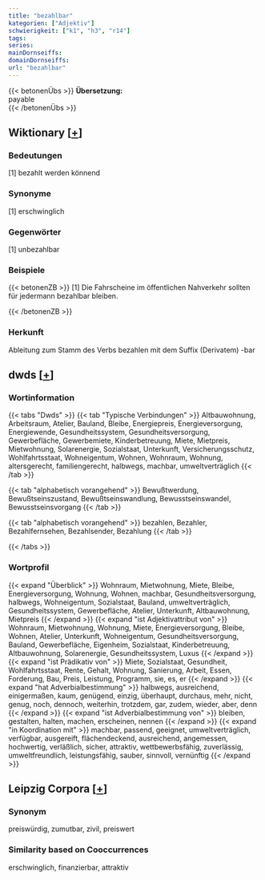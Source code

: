 ```yaml
---
title: "bezahlbar"
kategorien: ["Adjektiv"]
schwierigkeit: ["k1", "h3", "r14"]
tags:
series:
mainDornseiffs:
domainDornseiffs:
url: "bezahlbar"
---
```


{{< betonenÜbs >}}
**Übersetzung:**  
payable  
{{< /betonenÜbs >}}

## Wiktionary [[+](https://de.wiktionary.org/wiki/bezahlbar)]

### Bedeutungen
[1] bezahlt werden könnend  

### Synonyme
[1] erschwinglich  

### Gegenwörter
[1] unbezahlbar  

### Beispiele
{{< betonenZB >}}
[1] Die Fahrscheine im öffentlichen Nahverkehr sollten für jedermann bezahlbar bleiben.  

{{< /betonenZB >}}
### Herkunft
Ableitung zum Stamm des Verbs bezahlen mit dem Suffix (Derivatem) -bar  



## dwds [[+](https://www.dwds.de/wb/bezahlbar)]

### Wortinformation
{{< tabs "Dwds" >}}
{{< tab "Typische Verbindungen" >}}
Altbauwohnung, Arbeitsraum, Atelier, Bauland, Bleibe, Energiepreis, Energieversorgung, Energiewende, Gesundheitssystem, Gesundheitsversorgung, Gewerbefläche, Gewerbemiete, Kinderbetreuung, Miete, Mietpreis, Mietwohnung, Solarenergie, Sozialstaat, Unterkunft, Versicherungsschutz, Wohlfahrtsstaat, Wohneigentum, Wohnen, Wohnraum, Wohnung, altersgerecht, familiengerecht, halbwegs, machbar, umweltverträglich
{{< /tab >}}

{{< tab "alphabetisch vorangehend" >}}
Bewußtwerdung, Bewußtseinszustand, Bewußtseinswandlung, Bewusstseinswandel, Bewusstseinsvorgang
{{< /tab >}}

{{< tab "alphabetisch vorangehend" >}}
bezahlen, Bezahler, Bezahlfernsehen, Bezahlsender, Bezahlung
{{< /tab >}}

{{< /tabs >}}

### Wortprofil
{{< expand "Überblick" >}} Wohnraum, Mietwohnung, Miete, Bleibe, Energieversorgung, Wohnung, Wohnen, machbar, Gesundheitsversorgung, halbwegs, Wohneigentum, Sozialstaat, Bauland, umweltverträglich, Gesundheitssystem, Gewerbefläche, Atelier, Unterkunft, Altbauwohnung, Mietpreis {{< /expand >}}
{{< expand "ist Adjektivattribut von" >}} Wohnraum, Mietwohnung, Wohnung, Miete, Energieversorgung, Bleibe, Wohnen, Atelier, Unterkunft, Wohneigentum, Gesundheitsversorgung, Bauland, Gewerbefläche, Eigenheim, Sozialstaat, Kinderbetreuung, Altbauwohnung, Solarenergie, Gesundheitssystem, Luxus {{< /expand >}}
{{< expand "ist Prädikativ von" >}} Miete, Sozialstaat, Gesundheit, Wohlfahrtsstaat, Rente, Gehalt, Wohnung, Sanierung, Arbeit, Essen, Forderung, Bau, Preis, Leistung, Programm, sie, es, er {{< /expand >}}
{{< expand "hat Adverbialbestimmung" >}} halbwegs, ausreichend, einigermaßen, kaum, genügend, einzig, überhaupt, durchaus, mehr, nicht, genug, noch, dennoch, weiterhin, trotzdem, gar, zudem, wieder, aber, denn {{< /expand >}}
{{< expand "ist Adverbialbestimmung von" >}} bleiben, gestalten, halten, machen, erscheinen, nennen {{< /expand >}}
{{< expand "in Koordination mit" >}} machbar, passend, geeignet, umweltverträglich, verfügbar, ausgereift, flächendeckend, ausreichend, angemessen, hochwertig, verläßlich, sicher, attraktiv, wettbewerbsfähig, zuverlässig, umweltfreundlich, leistungsfähig, sauber, sinnvoll, vernünftig {{< /expand >}}

## Leipzig Corpora [[+](https://corpora.uni-leipzig.de/en/res?word=bezahlbar&corpusId=deu_newscrawl-public_2018)]


### Synonym
preiswürdig, zumutbar, zivil, preiswert


### Similarity based on Cooccurrences
erschwinglich, finanzierbar, attraktiv

